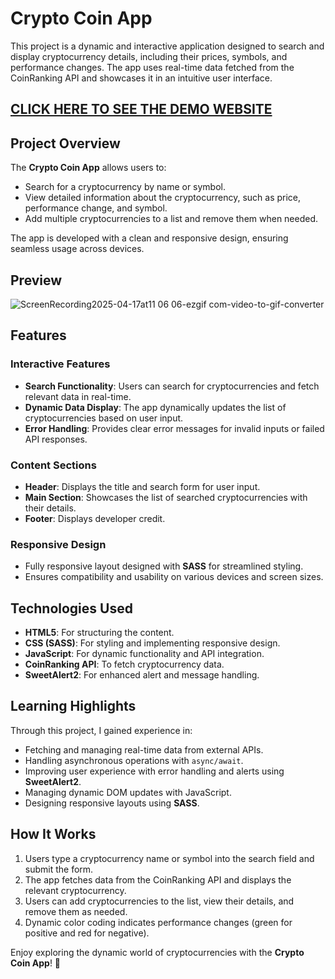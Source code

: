# Crypto Coin App

This project is a dynamic and interactive application designed to search and display cryptocurrency details, including their prices, symbols, and performance changes. The app uses real-time data fetched from the CoinRanking API and showcases it in an intuitive user interface.


## [CLICK HERE TO SEE THE DEMO WEBSITE](https://muzaffartaghiyev.github.io/CoinJSApp/)
## Project Overview

The **Crypto Coin App** allows users to:
- Search for a cryptocurrency by name or symbol.
- View detailed information about the cryptocurrency, such as price, performance change, and symbol.
- Add multiple cryptocurrencies to a list and remove them when needed.

The app is developed with a clean and responsive design, ensuring seamless usage across devices.

## Preview
![ScreenRecording2025-04-17at11 06 06-ezgif com-video-to-gif-converter](https://github.com/user-attachments/assets/eb5debd2-b571-4409-ba0d-df7ceb5a2cd5)

## Features

### **Interactive Features**
- **Search Functionality**: Users can search for cryptocurrencies and fetch relevant data in real-time.
- **Dynamic Data Display**: The app dynamically updates the list of cryptocurrencies based on user input.
- **Error Handling**: Provides clear error messages for invalid inputs or failed API responses.

### **Content Sections**
- **Header**: Displays the title and search form for user input.
- **Main Section**: Showcases the list of searched cryptocurrencies with their details.
- **Footer**: Displays developer credit.

### **Responsive Design**
- Fully responsive layout designed with **SASS** for streamlined styling.
- Ensures compatibility and usability on various devices and screen sizes.

## Technologies Used
- **HTML5**: For structuring the content.
- **CSS (SASS)**: For styling and implementing responsive design.
- **JavaScript**: For dynamic functionality and API integration.
- **CoinRanking API**: To fetch cryptocurrency data.
- **SweetAlert2**: For enhanced alert and message handling.

## Learning Highlights
Through this project, I gained experience in:
- Fetching and managing real-time data from external APIs.
- Handling asynchronous operations with `async/await`.
- Improving user experience with error handling and alerts using **SweetAlert2**.
- Managing dynamic DOM updates with JavaScript.
- Designing responsive layouts using **SASS**.

## How It Works
1. Users type a cryptocurrency name or symbol into the search field and submit the form.
2. The app fetches data from the CoinRanking API and displays the relevant cryptocurrency.
3. Users can add cryptocurrencies to the list, view their details, and remove them as needed.
4. Dynamic color coding indicates performance changes (green for positive and red for negative).


Enjoy exploring the dynamic world of cryptocurrencies with the **Crypto Coin App**! 🌟

